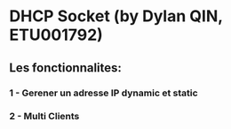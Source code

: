 #   DHCP Socket (by Dylan QIN, ETU001792)
##  Les fonctionnalites:
### 1 - Gerener un adresse IP dynamic et static
### 2 - Multi Clients
